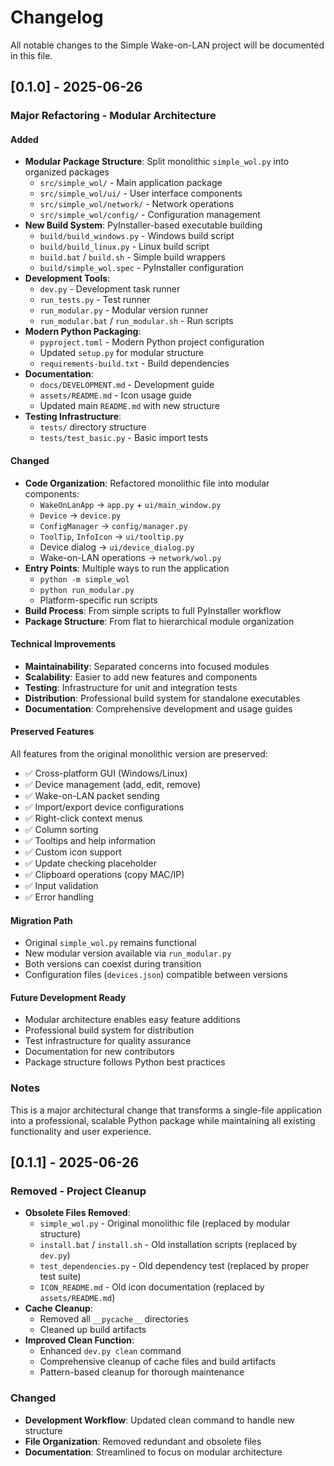 # Changelog

All notable changes to the Simple Wake-on-LAN project will be documented in this file.

## [0.1.0] - 2025-06-26

### Major Refactoring - Modular Architecture

#### Added
- **Modular Package Structure**: Split monolithic `simple_wol.py` into organized packages
  - `src/simple_wol/` - Main application package
  - `src/simple_wol/ui/` - User interface components
  - `src/simple_wol/network/` - Network operations
  - `src/simple_wol/config/` - Configuration management
- **New Build System**: PyInstaller-based executable building
  - `build/build_windows.py` - Windows build script
  - `build/build_linux.py` - Linux build script
  - `build.bat` / `build.sh` - Simple build wrappers
  - `build/simple_wol.spec` - PyInstaller configuration
- **Development Tools**:
  - `dev.py` - Development task runner
  - `run_tests.py` - Test runner
  - `run_modular.py` - Modular version runner
  - `run_modular.bat` / `run_modular.sh` - Run scripts
- **Modern Python Packaging**:
  - `pyproject.toml` - Modern Python project configuration
  - Updated `setup.py` for modular structure
  - `requirements-build.txt` - Build dependencies
- **Documentation**:
  - `docs/DEVELOPMENT.md` - Development guide
  - `assets/README.md` - Icon usage guide
  - Updated main `README.md` with new structure
- **Testing Infrastructure**:
  - `tests/` directory structure
  - `tests/test_basic.py` - Basic import tests

#### Changed
- **Code Organization**: Refactored monolithic file into modular components:
  - `WakeOnLanApp` → `app.py` + `ui/main_window.py`
  - `Device` → `device.py`
  - `ConfigManager` → `config/manager.py`
  - `ToolTip`, `InfoIcon` → `ui/tooltip.py`
  - Device dialog → `ui/device_dialog.py`
  - Wake-on-LAN operations → `network/wol.py`
- **Entry Points**: Multiple ways to run the application
  - `python -m simple_wol`
  - `python run_modular.py`
  - Platform-specific run scripts
- **Build Process**: From simple scripts to full PyInstaller workflow
- **Package Structure**: From flat to hierarchical module organization

#### Technical Improvements
- **Maintainability**: Separated concerns into focused modules
- **Scalability**: Easier to add new features and components
- **Testing**: Infrastructure for unit and integration tests
- **Distribution**: Professional build system for standalone executables
- **Documentation**: Comprehensive development and usage guides

#### Preserved Features
All features from the original monolithic version are preserved:
- ✅ Cross-platform GUI (Windows/Linux)
- ✅ Device management (add, edit, remove)
- ✅ Wake-on-LAN packet sending
- ✅ Import/export device configurations
- ✅ Right-click context menus
- ✅ Column sorting
- ✅ Tooltips and help information
- ✅ Custom icon support
- ✅ Update checking placeholder
- ✅ Clipboard operations (copy MAC/IP)
- ✅ Input validation
- ✅ Error handling

#### Migration Path
- Original `simple_wol.py` remains functional
- New modular version available via `run_modular.py`
- Both versions can coexist during transition
- Configuration files (`devices.json`) compatible between versions

#### Future Development Ready
- Modular architecture enables easy feature additions
- Professional build system for distribution
- Test infrastructure for quality assurance
- Documentation for new contributors
- Package structure follows Python best practices

### Notes
This is a major architectural change that transforms a single-file application into a professional, scalable Python package while maintaining all existing functionality and user experience.

## [0.1.1] - 2025-06-26

### Removed - Project Cleanup
- **Obsolete Files Removed**:
  - `simple_wol.py` - Original monolithic file (replaced by modular structure)
  - `install.bat` / `install.sh` - Old installation scripts (replaced by `dev.py`)
  - `test_dependencies.py` - Old dependency test (replaced by proper test suite)
  - `ICON_README.md` - Old icon documentation (replaced by `assets/README.md`)
- **Cache Cleanup**:
  - Removed all `__pycache__` directories
  - Cleaned up build artifacts
- **Improved Clean Function**:
  - Enhanced `dev.py clean` command
  - Comprehensive cleanup of cache files and build artifacts
  - Pattern-based cleanup for thorough maintenance

### Changed
- **Development Workflow**: Updated clean command to handle new structure
- **File Organization**: Removed redundant and obsolete files
- **Documentation**: Streamlined to focus on modular architecture
